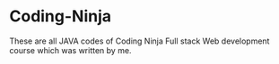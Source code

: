 # Coding-Ninja
These are all JAVA codes of Coding Ninja Full stack Web development course which was written by me. 
